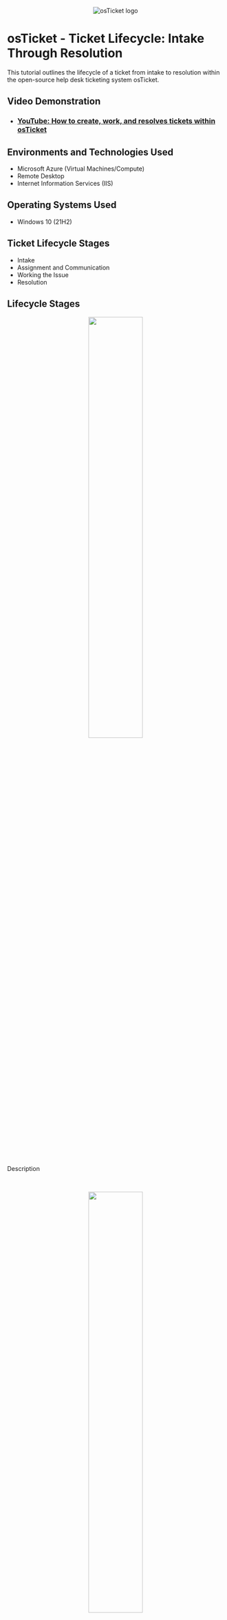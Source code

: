 <p align="center">
<img src="https://i.imgur.com/Clzj7Xs.png" alt="osTicket logo"/>
</p>

<h1>osTicket - Ticket Lifecycle: Intake Through Resolution</h1>
This tutorial outlines the lifecycle of a ticket from intake to resolution within the open-source help desk ticketing system osTicket.<br />


<h2>Video Demonstration</h2>

- ### [YouTube: How to create, work, and resolves tickets within osTicket](https://www.youtube.com)

<h2>Environments and Technologies Used</h2>

- Microsoft Azure (Virtual Machines/Compute)
- Remote Desktop
- Internet Information Services (IIS)

<h2>Operating Systems Used </h2>

- Windows 10</b> (21H2)

<h2>Ticket Lifecycle Stages</h2>

- Intake
- Assignment and Communication
- Working the Issue
- Resolution

<h2>Lifecycle Stages</h2>

<p align="center">
<img src="" height="50%" width="50%" alt=""/>
</p>
<p>
Description
</p>
<br />

<p align="center">
<img src="" height="50%" width="50%" alt=""/>
</p>
<p>
Description
</p>
<br />

<p align="center">
<img src="" height="50%" width="50%" alt=""/>
</p>
<p>
Description
</p>
<br />

<p align="center">
<img src="" height="50%" width="50%" alt=""/>
</p>
<p>
Description
</p>
<br />

<p align="center">
<img src="" height="50%" width="50%" alt=""/>
</p>
<p>
Description
</p>
<br />

<p align="center">
<img src="" height="50%" width="50%" alt=""/>
</p>
<p>
Description
</p>
<br />

<p align="center">
<img src="" height="50%" width="50%" alt=""/>
</p>
<p>
Description
</p>
<br />

<p align="center">
<img src="" height="50%" width="50%" alt=""/>
</p>
<p>
Description
</p>
<br />

<p align="center">
<img src="" height="50%" width="50%" alt=""/>
</p>
<p>
Description
</p>
<br />

<p align="center">
<img src="" height="50%" width="50%" alt=""/>
</p>
<p>
Description
</p>
<br />

<p align="center">
<img src="" height="50%" width="50%" alt=""/>
</p>
<p>
Description
</p>
<br />

<p align="center">
<img src="" height="50%" width="50%" alt=""/>
</p>
<p>
Description
</p>
<br />

<p align="center">
<img src="" height="50%" width="50%" alt=""/>
</p>
<p>
Description
</p>
<br />

<p align="center">
<img src="" height="50%" width="50%" alt=""/>
</p>
<p>
Description
</p>
<br />

